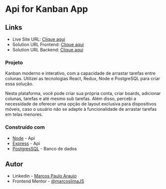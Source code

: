 # Api for Kanban App

## Links

- Live Site URL: [Clique aqui](https://kanban-frontend-nu.vercel.app/)
- Solution URL Frontend: [Clique aqui](https://github.com/marcoslimaJS/kanban-frontend)
- Solution URL Backend: [Clique aqui](https://github.com/marcoslimaJS/kanban-backend)

### Projeto

Kanban moderno e interativo, com a capacidade de arrastar tarefas entre colunas. Utilizei as tecnologias React, Redux, Node e PostgreSQL para criar essa solução.

Nesta plataforma, você pode criar sua própria conta, criar boards, adicionar colunas, tarefas e até mesmo sub tarefas. Além disso, percebi a necessidade de oferecer uma opção de layout exclusiva para dispositivos móveis, caso o usuário não se adapte à funcionalidade de arrastar tarefas em telas menores.


### Construído com

- [Node](https://nodejs.org/en) - Api
- [Express](https://expressjs.com/) - Api
- [PostgresSQL](https://www.postgresql.org/) - Banco de dados

## Autor

- Linkedin - [Marcos Paulo Araujo](https://www.linkedin.com/in/marcos-paulo-araujo-684aa8199/)
- Frontend Mentor - [@marcoslimaJS](https://www.frontendmentor.io/profile/marcoslimaJS)